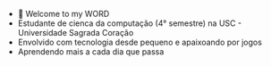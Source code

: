 - 👋 Welcome to my WORD 
-    Estudante de cienca da computação (4° semestre) na USC - Universidade Sagrada Coração
-    Envolvido com tecnologia desde pequeno e apaixoando por jogos
-    Aprendendo mais a cada dia que passa
